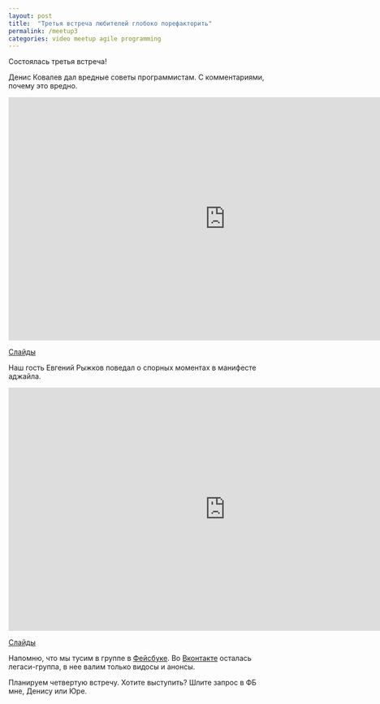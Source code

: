 ```yaml
---
layout: post
title:  "Третья встреча любителей глобоко порефакторить"
permalink: /meetup3
categories: video meetup agile programming
---
```


Состоялась третья встреча!

Денис Ковалев дал вредные советы программистам. С комментариями,
почему это вредно.

<iframe width="854" height="480"
src="https://www.youtube.com/embed/trpH84nQisA" frameborder="0"
allowfullscreen></iframe>

[Слайды][slides-denis]

Наш гость Евгений Рыжков поведал о спорных моментах в манифесте
аджайла.

<iframe width="854" height="480"
src="https://www.youtube.com/embed/FMvRab1wMS8" frameborder="0"
allowfullscreen></iframe>

[Слайды][slides-eug]

Напомню, что мы тусим в группе в [Фейсбуке][fburl]. Во
[Вконтакте][vkurl] осталась легаси-группа, в нее валим только видосы и
анонсы.

Планируем четвертую встречу. Хотите выступить? Шлите запрос в ФБ мне,
Денису или Юре.

[slides-denis]: https://www.slideshare.net/mobile/DenisKovalev2/ss-58746109
[slides-eug]: http://www.slideshare.net/IvanGrishaev/agile-or-not-agile
[fburl]: https://www.facebook.com/groups/deeprefactoring/
[vkurl]: https://vk.com/deeprefactoring
